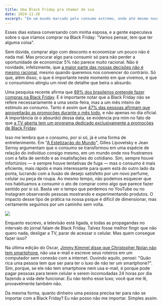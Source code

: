```yaml
---
title: Uma Black Friday pra chamar de sua
date: 2024-11-28
excerpt: "Em um mundo marcado pelo consumo extremo, onde até mesmo nosso entretenimento se baseia em assistir outras pessoas consumindo, não surpreende que uma das datas mais celebradas do ano seja dedicada às compras"
---
```


Esses dias estava conversando com minha esposa, e a gente especulava sobre o que iríamos comprar na Black Friday: "Vamos pensar, tem que ter alguma coisa".

Sem dúvida, comprar algo com desconto e economizar um pouco não é nada mal. Mas procurar algo para consumir só para não perder a oportunidade de economizar 5% não parece muito racional. Não é novidade, infelizmente, que [a maior parte das nossas decisões não é mesmo racional](https://marcosramon.net/razao-intuicao), mesmo quando queremos nos convencer do contrário. Só que, além disso, o que é importante neste momento em que vivemos, é que o consumismo atingiu um nível de detalhe que beira o absurdo. 

Uma pesquisa recente afirma que [89% dos brasileiros pretende fazer compras na Black Friday](https://agenciabrasil.ebc.com.br/economia/noticia/2024-11/nove-em-cada-dez-brasileiros-pretendem-comprar-algo-na-black-friday). E é importante notar que a Black Friday não se refere necessariamente a uma sexta-feira, mas a um mês inteiro de estímulo ao consumo. Tanto é assim que [47% das pessoas afirmam que aproveitarão as promoções durante o mês todo](https://www.ecommercebrasil.com.br/noticias/black-friday-2024-consumidores-apresentam-novos-comportamentos-de-compra), e não apenas no dia oficial. A importância (e o absurdo) dessa data, se evidencia pra mim no fato de que [a TV aberta tem um programa dedicado exclusivamente a promoções de Black Friday](https://g.co/kgs/qv8fR18).

Isso me lembra que o consumo, por si só, já é uma forma de entretenimento. Em "[A Estetização do Mundo](https://amzn.to/3VeNkI1)", Gilles Lipovetsky e Jean Serroy argumentam que o consumo se transformou em uma espécie de relação do indivíduo consigo mesmo, em um mundo onde nos frustramos com a falta de sentido e as insatisfações do cotidiano. Sim, sempre houve infortúnios — e sempre houve tentativas de fuga — mas o consumo é mais eficiente, mais rápido e mais interessante para quem está do outro lado da ponta, lucrando com a ilusão de desejo satisfeito por um novo perfume, celular ou peça de roupa. Ao mesmo tempo, não podemos esquecer que nos habituamos a consumir o ato de comprar como algo que parece fazer sentido por si só. Basta ver o tempo que perdemos no YouTube ou no Instagram observando pessoas mostrando e experimentando produtos. O impacto desse tipo de prática na nossa psique é difícil de dimensionar, mas certamente seguimos por um caminho sem volta.

<img src="/assets/images/consumo.png">

Enquanto escrevo, a televisão está ligada, e todas as propagandas no intervalo do jornal falam de Black Friday. Talvez fosse melhor fingir que não quero nada, desligar a TV, parar de acessar o celular. Mas quem consegue fazer isso? 

Na última edição do Oscar, [Jimmy Kimmel disse que Christopher Nolan não tem smartphone](https://www.youtube.com/shorts/hk4NRXVXdmY), não usa e-mail e escreve seus roteiros em um computador sem conexão com a internet. Ouvindo aquilo, pensei: "Quão rica uma pessoa tem que ser para ter o luxo de não ter um smartphone?". Sim, porque, se ele não tem smartphone nem usa e-mail, é porque pode pagar pessoas para terem celular e serem incomodadas 24 horas por dia fazendo a vida dele funcionar. Eu não tenho esse luxo; você que me lê, provavelmente também não. 

Da mesma forma, quanto dinheiro uma pessoa precisa ter para não se importar com a Black Friday? Eu não posso não me importar. Simples assim.
